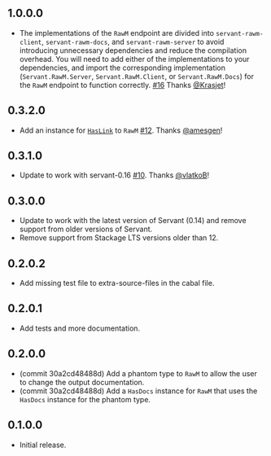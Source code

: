 ## 1.0.0.0

*   The implementations of the `RawM` endpoint are divided into
    `servant-rawm-client`, `servant-rawm-docs`, and `servant-rawm-server` to
    avoid introducing unnecessary dependencies and reduce the compilation
    overhead. You will need to add either of the implementations to your
    dependencies, and import the corresponding implementation
    (`Servant.RawM.Server`, `Servant.RawM.Client`, or `Servant.RawM.Docs`) for
    the `RawM` endpoint to function correctly.
    [#16](https://github.com/cdepillabout/servant-rawm/pull/16)
    Thanks [@Krasjet](https://github.com/Krasjet)!

## 0.3.2.0

*   Add an instance for
    [`HasLink`](http://hackage.haskell.org/package/servant-0.16.2/docs/Servant-Links.html#t:HasLink)
    to `RawM` [#12](https://github.com/cdepillabout/servant-rawm/pull/12).
    Thanks [@amesgen](https://github.com/amesgen)!

## 0.3.1.0

*   Update to work with servant-0.16
    [#10](https://github.com/cdepillabout/servant-rawm/pull/10). Thanks
    [@vlatkoB](https://github.com/vlatkoB)!

## 0.3.0.0

*   Update to work with the latest version of Servant (0.14) and remove support from older versions of Servant.
*   Remove support from Stackage LTS versions older than 12.

## 0.2.0.2

*   Add missing test file to extra-source-files in the cabal file.

## 0.2.0.1

*   Add tests and more documentation.

## 0.2.0.0

*   (commit 30a2cd48488d) Add a phantom type to `RawM` to allow the user to
    change the output documentation.
*   (commit 30a2cd48488d) Add a `HasDocs` instance for `RawM` that uses
    the `HasDocs` instance for the phantom type.

## 0.1.0.0

*   Initial release.
